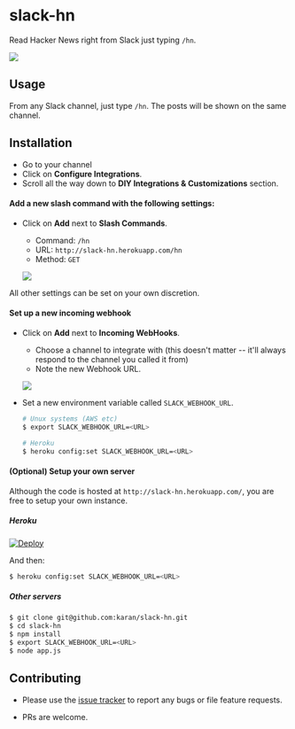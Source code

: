 slack-hn
========

Read Hacker News right from Slack just typing `/hn`.

![](http://i.imgur.com/kpdF7SR.gif)

## Usage

From any Slack channel, just type `/hn`. The posts will be shown on the same channel.

## Installation

- Go to your channel
- Click on **Configure Integrations**.
- Scroll all the way down to **DIY Integrations & Customizations** section.

#### Add a new slash command with the following settings:

- Click on **Add** next to **Slash Commands**.

  - Command: `/hn`
  - URL: `http://slack-hn.herokuapp.com/hn`
  - Method: `GET`

  ![](http://i.imgur.com/vNL3MCk.png)

All other settings can be set on your own discretion.

#### Set up a new incoming webhook

- Click on **Add** next to **Incoming WebHooks**.

  - Choose a channel to integrate with (this doesn't matter -- it'll always respond to the channel you called it from)
  - Note the new Webhook URL.

  ![](http://i.imgur.com/JRJ92xj.png)

- Set a new environment variable called `SLACK_WEBHOOK_URL`.

  ```bash
  # Unux systems (AWS etc)
  $ export SLACK_WEBHOOK_URL=<URL>

  # Heroku
  $ heroku config:set SLACK_WEBHOOK_URL=<URL>
  ```

#### (Optional) Setup your own server

Although the code is hosted at `http://slack-hn.herokuapp.com/`, you are free to setup your own instance.

##### Heroku

[![Deploy](https://www.herokucdn.com/deploy/button.png)](https://heroku.com/deploy?template=https://github.com/karan/slack-hn/tree/master)

And then:

```bash
$ heroku config:set SLACK_WEBHOOK_URL=<URL>
```

##### Other servers

```bash
$ git clone git@github.com:karan/slack-hn.git
$ cd slack-hn
$ npm install
$ export SLACK_WEBHOOK_URL=<URL>
$ node app.js
```

## Contributing

- Please use the [issue tracker]() to report any bugs or file feature requests.

- PRs are welcome.

